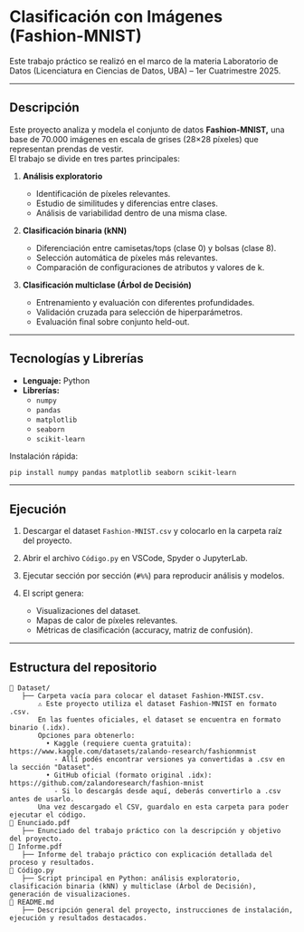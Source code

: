 # Clasificación con Imágenes (Fashion-MNIST)

Este trabajo práctico se realizó en el marco de la materia Laboratorio de Datos (Licenciatura en Ciencias de Datos, UBA) – 1er Cuatrimestre 2025.

---

## Descripción

Este proyecto analiza y modela el conjunto de datos **Fashion-MNIST,** una base de 70.000 imágenes en escala de grises (28×28 píxeles) que representan prendas de vestir.  
El trabajo se divide en tres partes principales:

1. **Análisis exploratorio**  
   - Identificación de píxeles relevantes.
   - Estudio de similitudes y diferencias entre clases.
   - Análisis de variabilidad dentro de una misma clase.

2. **Clasificación binaria (kNN)**  
   - Diferenciación entre camisetas/tops (clase 0) y bolsas (clase 8).
   - Selección automática de píxeles más relevantes.
   - Comparación de configuraciones de atributos y valores de k.

3. **Clasificación multiclase (Árbol de Decisión)**  
   - Entrenamiento y evaluación con diferentes profundidades.
   - Validación cruzada para selección de hiperparámetros.
   - Evaluación final sobre conjunto held-out.

---

## Tecnologías y Librerías

- **Lenguaje:** Python
- **Librerías:**
  - `numpy`
  - `pandas`
  - `matplotlib`
  - `seaborn`
  - `scikit-learn`

Instalación rápida:
```bash
pip install numpy pandas matplotlib seaborn scikit-learn
```

---

## Ejecución

1. Descargar el dataset `Fashion-MNIST.csv` y colocarlo en la carpeta raíz del proyecto.

2. Abrir el archivo `Código.py` en VSCode, Spyder o JupyterLab.

3. Ejecutar sección por sección (`#%%`) para reproducir análisis y modelos.

4. El script genera:
   - Visualizaciones del dataset.
   - Mapas de calor de píxeles relevantes.
   - Métricas de clasificación (accuracy, matriz de confusión).

---

## Estructura del repositorio

```plaintext
📂 Dataset/
   ├── Carpeta vacía para colocar el dataset Fashion-MNIST.csv.
       ⚠️ Este proyecto utiliza el dataset Fashion-MNIST en formato .csv.
       En las fuentes oficiales, el dataset se encuentra en formato binario (.idx).
       Opciones para obtenerlo:
         • Kaggle (requiere cuenta gratuita): https://www.kaggle.com/datasets/zalando-research/fashionmnist
           - Allí podés encontrar versiones ya convertidas a .csv en la sección "Dataset".
         • GitHub oficial (formato original .idx): https://github.com/zalandoresearch/fashion-mnist
           - Si lo descargás desde aquí, deberás convertirlo a .csv antes de usarlo.
       Una vez descargado el CSV, guardalo en esta carpeta para poder ejecutar el código.
📄 Enunciado.pdf
   ├── Enunciado del trabajo práctico con la descripción y objetivo del proyecto.
📄 Informe.pdf
   ├── Informe del trabajo práctico con explicación detallada del proceso y resultados.
📄 Código.py
   ├── Script principal en Python: análisis exploratorio, clasificación binaria (kNN) y multiclase (Árbol de Decisión), generación de visualizaciones.
📄 README.md
   ├── Descripción general del proyecto, instrucciones de instalación, ejecución y resultados destacados.
```
